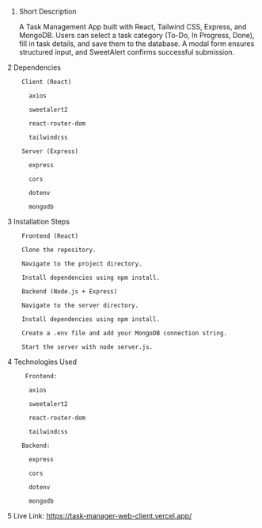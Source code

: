   1. Short Description

       A Task Management App built with React, Tailwind CSS, Express, and MongoDB. Users can select a task category (To-Do, In Progress, Done), fill in task details, and save them to the database. A modal form ensures structured input, and SweetAlert confirms successful submission.

  2  Dependencies

        Client (React)

          axios

          sweetalert2

          react-router-dom

          tailwindcss

        Server (Express)

          express

          cors

          dotenv

          mongodb  

  3  Installation Steps

        Frontend (React)

        Clone the repository.

        Navigate to the project directory.

        Install dependencies using npm install.

        Backend (Node.js + Express)

        Navigate to the server directory.

        Install dependencies using npm install.

        Create a .env file and add your MongoDB connection string.

        Start the server with node server.js.

  4  Technologies Used

         Frontend:

          axios

          sweetalert2

          react-router-dom

          tailwindcss

        Backend:

          express

          cors

          dotenv
          
          mongodb 

  5 Live Link: https://task-manager-web-client.vercel.app/